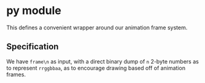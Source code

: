 # py module

This defines a convenient wrapper around our animation frame system.

## Specification

We have `frame\n` as input, with a direct binary dump of `n` 2-byte numbers as to represent `rrggbbaa`,
as to encourage drawing based off of animation frames.
